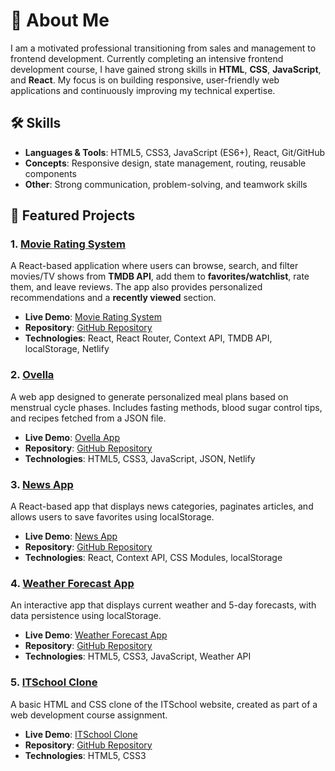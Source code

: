 # 👋 About Me  

I am a motivated professional transitioning from sales and management to frontend development. Currently completing an intensive frontend development course, I have gained strong skills in **HTML**, **CSS**, **JavaScript**, and **React**. My focus is on building responsive, user-friendly web applications and continuously improving my technical expertise.  

## 🛠️ Skills  
- **Languages & Tools**: HTML5, CSS3, JavaScript (ES6+), React, Git/GitHub  
- **Concepts**: Responsive design, state management, routing, reusable components  
- **Other**: Strong communication, problem-solving, and teamwork skills  

## 💂️ Featured Projects  

### 1. [Movie Rating System](https://github.com/Natalia798/movie-rating-system)  
A React-based application where users can browse, search, and filter movies/TV shows from **TMDB API**, add them to **favorites/watchlist**, rate them, and leave reviews. The app also provides personalized recommendations and a **recently viewed** section.  
- **Live Demo**: [Movie Rating System](https://movie-rating-system.netlify.app/)
- **Repository**: [GitHub Repository](https://github.com/Natalia798/movie-rating-system)  
- **Technologies**: React, React Router, Context API, TMDB API, localStorage, Netlify  

### 2. [Ovella](https://github.com/Natalia798/ovella)  
A web app designed to generate personalized meal plans based on menstrual cycle phases. Includes fasting methods, blood sugar control tips, and recipes fetched from a JSON file.  
- **Live Demo**: [Ovella App](https://ovella.netlify.app)  
- **Repository**: [GitHub Repository](https://github.com/Natalia798/ovella)  
- **Technologies**: HTML5, CSS3, JavaScript, JSON, Netlify  

### 3. [News App](https://github.com/Natalia798/news-app-np)  
A React-based app that displays news categories, paginates articles, and allows users to save favorites using localStorage.  
- **Live Demo**: [News App](https://news-app-np.netlify.app)  
- **Repository**: [GitHub Repository](https://github.com/Natalia798/news-app-np)  
- **Technologies**: React, Context API, CSS Modules, localStorage  

### 4. [Weather Forecast App](https://github.com/Natalia798/weather-forecast-app-np)  
An interactive app that displays current weather and 5-day forecasts, with data persistence using localStorage.  
- **Live Demo**: [Weather Forecast App](https://weather-forecast-app-np.netlify.app)  
- **Repository**: [GitHub Repository](https://github.com/Natalia798/weather-forecast-app-np)  
- **Technologies**: HTML5, CSS3, JavaScript, Weather API  

### 5. [ITSchool Clone](https://github.com/Natalia798/website-clone-np)  
A basic HTML and CSS clone of the ITSchool website, created as part of a web development course assignment.  
- **Live Demo**: [ITSchool Clone](https://website-clone-np.netlify.app)  
- **Repository**: [GitHub Repository](https://github.com/Natalia798/website-clone-np)  
- **Technologies**: HTML5, CSS3

